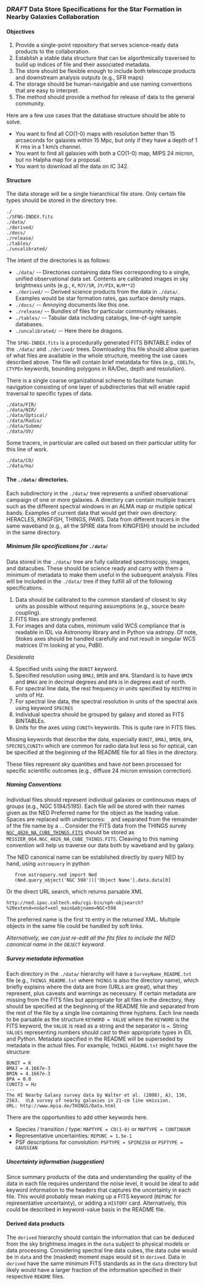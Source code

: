 ### *DRAFT* Data Store Specifications for the Star Formation in Nearby Galaxies Collaboration

#### Objectives

1. Provide a single-point repository that serves science-ready data products to the collaboration.
2. Establish a stable data structure that can be algorthmically traversed to build up indices of file and their associated metadata.
3. The store should be flexible enough to include both telescope products and downstream analysis outputs (e.g., SFR maps)
4. The storage should be human-navigable and use naming conventions that are easy to interpret.
5. The method should provide a method for release of data to the general community.

Here are a few use cases that the database structure should be able to solve.

* You want to find all CO(1-0) maps with resolution better than 15 arcseconds for galaxies within 15 Mpc, but only if they have a depth of 1 K rms in a 1 km/s channel.
* You want to find all galaxies with both a CO(1-0) map, MIPS 24 micron, but no Halpha map for a proposal.
* You want to download all the data on IC 342.

#### Structure

The data storage will be a single hierarchical file store.  Only certain file types should be stored in the directory tree.

    ./
    ./SFNG-INDEX.fits
    ./data/
    ./derived/
    ./docs/
    ./release/
    ./tables/
    ./uncalibrated/

The intent of the directories is as follows:

* `./data/` -- Directories containing data files corresponding to a single, unified observational data set.  Contents are calibrated images in sky brightness units (e.g., `K`, `MJY/SR`, `JY/PIX`, `W/M**2`)
* `./derived/` -- Derived science products from the data in `./data/`.  Examples would be star formation rates, gas surface density maps.
* `./docs/` -- Annoying documents like this one. 
* `./release/` -- Bundles of files for particular community releases.
* `./tables/` -- Tabular data including catalogs, line-of-sight sample databases.
* `./uncalibrated/` -- Here there be dragons.

The `SFNG-INDEX.fits` is a procedurally generated FITS BINTABLE index of the `./data/` and `./derived/` trees.  Downloading this file should allow queries of what files are available in the whole structure, meeting the use cases described above.  The file will contain brief metatdata for files (e.g., `CDELTn`, `CTYPEn` keywords, bounding polygons in RA/Dec, depth and resolution).

There is a single coarse organizational scheme to facilitate human navigation consisting of one layer of subdirectories that will enable rapid traversal to specific types of data.

    ./data/FIR/
    ./data/NIR/
    ./data/Optical/
    ./data/Radio/
    ./data/Submm/
    ./data/UV/
    
Some tracers, in particular are called out based on their particular utility for this line of work.

    ./data/CO/
    ./data/Ha/

#### The `./data/` directories.

Each subdirectory in the `./data/` tree represents a unified observational campaign of one or more galaxies.  A directory can contain multiple tracers such as the different spectral windows in an ALMA map or mutiple optical bands.  Examples of current data that would get their own directory: HERACLES, KINGFISH, THINGS, PAWS.  Data from different tracers in the same waveband (e.g., all the SPIRE data from KINGFISH) should be included in the same directory.

##### Minimum file specifications for `./data/`

Data stored in the `./data/` tree are fully calibrated spectroscopy, images, and datacubes.  These should be science ready and carry with them a minimum of metadata to make them useful in the subsequent analysis.  Files will be included in the `./data/` tree if they fulfill all of the following specifications. 

1. Data should be calibrated to the common standard of closest to sky units as possible without requiring assumptions (e.g., source beam coupling).
2. FITS files are strongly preferred.
3. For images and data cubes, minimum valid WCS compliance that is readable in IDL via Astronomy library and in Python via astropy.  Of note, Stokes axes should be handled carefully and not result in singular WCS matrices (I'm looking at you, PdBI).

_Desiderata_

4. Specified units using the `BUNIT` keyword. 
5. Specified resolution using `BMAJ`, `BMIN` and `BPA`.  Standard is to have `BMIN` and `BMAX` are in decimal degrees and `BPA` is in degrees east of north.  
6. For spectral line data, the rest frequency in units specified by `RESTFRQ` in units of Hz.
7. For spectral line data, the spectral resolution in units of the spectral axis using keyword `SPECRES`
8. Individual spectra should be grouped by galaxy and stored as FITS BINTABLEs.  
9. Units for the axes using `CUNITn` keywords.  This is quite rare in FITS files.

Missing keywords that describe the data, especially `BUNIT`, `BMAJ`, `BMIN`, `BPA`, `SPECRES`,`CUNITn` which are common for radio data but less so for optical, can be specified at the beginning of the README file for all files in the directory.

These files represent sky quantities and have *not* been processed for specific scientific outcomes (e.g., diffuse 24 micron emission correction).

##### Naming Conventions 

Individual files should represent individual galaxies or continouous maps of groups (e.g., NGC 5194/5195).  Each file will be stored with their names given as the NED Preferred name for the object as the leading value.  Spaces are replaced with underscores: `_` and separated from the remainder of the file name by a `.`.  Consider the FITS data from the THINGS survey [`NGC_4826_NA_CUBE_THINGS.FITS`](http://www.mpia.de/THINGS/Data_files/NGC_4826_NA_CUBE_THINGS.FITS) should be stored as `MESSIER_064.NGC_4826_NA_CUBE_THINGS.FITS`.  Cleaving to this naming convention will help us traverse our data both by waveband and by galaxy.

The NED canonical name can be established directly by query NED by hand, using `astroquery` in python 

```
   from astroquery.ned import Ned
   (Ned.query_object('NGC 598'))['Object Name'].data.data[0]
```

Or the direct URL search, which returns parsable XML

    http://ned.ipac.caltech.edu/cgi-bin/nph-objsearch?%20extend=no&of=xml_main&objname=NGC+598
    
The preferred name is the first `TD` entry in the returned XML.  Multiple objects in the same file could be handled by soft links.

_Alternatively, we can just re-edit all the fits files to include the NED canonical name in the `OBJECT` keyword._

##### Survey metadata information

Each directory in the `./data/` hierarchy will have a `SurveyName_README.txt` file (e.g., `THINGS_README.txt` where `THINGS` is also the directory name), which briefly explains where the data are from (URLs are great), what they represent, plus caveats and warnings as necessary.  If certain metadata are missing from the FITS files but appropriate for all files in the directory, they should be specified at the beginning of the README file and separated from the rest of the file by a single line containing three hyphens. Each line needs to be parsable as the structure `KEYWORD = VALUE` where the `KEYWORD` is the FITS keyword, the `VALUE` is read as a string and the separator is ` = `.  String `VALUES` representing numbers should cast to their appropriate types in IDL and Python.  Metadata specified in the README will be superseded by metadata in the actual files.  For example, `THINGS_README.txt` might have the structure:

    BUNIT = K
    BMAJ = 4.1667e-3
    BMIN = 4.1667e-3
    BPA = 0.0
    CUNIT3 = Hz
    ---
    The HI Nearby Galaxy survey data by Walter et al. (2008), AJ, 136, 2563.  VLA survey of nearby galaxies in 21-cm line emission.
    URL: http://www.mpia.de/THINGS/Data.html
    
There are the opportunities to add other keywords here.  

* Species / transition / type: `MAPTYPE = CO(1-0)` or `MAPTYPE = CONTINUUM`
* Representative uncertainties: `REPUNC = 1.5e-1`
* PSF descriptions for convolution: `PSFTYPE = SPIRE250` or `PSFTYPE = GAUSSIAN`

##### Uncertainty information (suggestion)

Since summary products of the data and understanding the quality of the data in each file requires understand the noise level, it would be ideal to add keyword information to the headers that captures the uncertainty in each file.  This would probably mean making up a FITS keyword (`REPUNC` for representative uncertainty), or adding a `HISTORY` card. Alternatively, this could be described in keyword-value basis in the README file.

#### Derived data products

The `derived` hierarchy should contain the information that can be deduced from the sky brightness images in the `data` subject to physical models or data processing.  Considering spectral line data cubes, the data cube would be in `data` and the (masked) moment maps would sit in `derived`.  Data in `derived` have the same minimum FITS standards as in the `data` directory but likely would have a larger fraction of the information specified in their respective `README` files.
